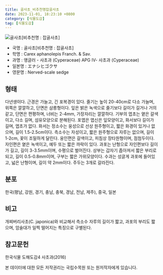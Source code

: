 ```yaml
---
title: 골사초_비추천명잡골사초
date: 2023-11-01, 18:23:10 +0800
category: [식물도감]
tag: [식물도감]
---
```




![골사초[비추천명 : 잡골사초]](http://www.nature.go.kr/fileUpload/plants/basic/Cyperaceae/Carex/5111/5111_20160727112201346files_th2.jpg)
- 국명 : 골사초[비추천명 : 잡골사초]
- 학명 : Carex aphanolepis Franch. & Sav.
- 과명 : 앵글러 - 사초과 (Cyperaceae) APG Ⅳ- 사초과 (Cyperaceae)
- 일본명 : エナシヒゴクサ
- 영문명 : Nerved-scale sedge


## 형태
다년생이다. 근경은 가늘고, 긴 포복경이 있다. 줄기는 높이 20-40cm로 다소 가늘며, 위쪽은 깔깔하고, 단면은 삼릉형이다. 잎은 밝은 녹색으로 줄기보다 길이가 길거나 거의 같고, 단면은 편평하며, 너비는 2-4mm, 가장자리는 깔깔하다. 기부의 엽초는 옅은 갈색이고, 다소 길며, 섬유모양으로 분해된다. 포엽은 엽신은 잎모양이고, 화서보다 길이가 길며, 엽초가 없다. 화서는 정소수는 웅성으로 선상 원주형이고, 짧은 화경이 있거나 없으며, 길이 1.5-2.5cm이다. 측소수는 자성이고, 짧은 원주형으로 자루는 없으며, 길이 1-2cm, 꽃이 조밀하게 달린다. 웅인편은 갈색이고, 피침상 장타원형이며, 점첨두이다. 자인편은 옅은 녹색이고, 예두 또는 짧은 까락이 있다. 과포는 난형으로 자인편보다 길이가 길고, 길이 3-3.5mm이며, 수평으로 벌어진다. 상부는 갑자기 좁아져서 짧은 부리로 되고, 길이 0.5-0.8mm이며, 구부는 짧은 가위모양이다. 수과는 성글게 과포에 들어있고, 넓은 난형이며, 길이 약 2mm이다. 주두는 3개로 갈라진다.
## 분포
한국(평남, 강원, 경기, 충남, 충북, 경남, 전남, 제주), 중국, 일본
## 비고
개찌버리사초(C. japonica)와 비교해서 측소수 자루의 길이가 짧고, 과포의 부리도 짧으며, 암술대가 일찍 떨어지는 특징으로 구별된다.
## 참고문헌
한국식물 도해도감4 사초과(2016)






본 데이터에 대한 모든 저작권리는 국립수목원 또는 원저작자에게 있습니다.
